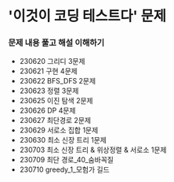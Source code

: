 # '이것이 코딩 테스트다' 문제

### 문제 내용 풀고 해설 이해하기

- 230620 그리디 3문제
- 230621 구현 4문제
- 230622 BFS_DFS 2문제
- 230623 정렬 3문제
- 230625 이진 탐색 2문제
- 230626 DP 4문제
- 230627 최단경로 2문제
- 230629 서로소 집합 1문제
- 230630 최소 신장 트리 1문제
- 230703 최소 신장 트리 & 위상정렬 & 서로소 1문제
- 230709 최단 경로_40_숨바꼭질
- 230710 greedy_1_모험가 길드